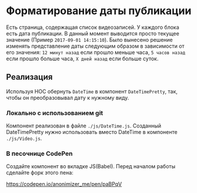 Форматирование даты публикации
===

Есть страница, содержащая список видеозаписей. 
У каждого блока есть дата публикации. 
В данный момент выводится просто текущее значение (Пример `2017-09-01 14:15:10`). 
Было вынесено решение изменять представление даты следующим образом в зависимости от его значения:
`12 минут назад` если прошло меньше часа, `5 часов назад` если прошло больше часа, `X дней назад` если больше суток.

## Реализация

Используя HOC обернуть `DateTime` в компонент `DateTimePretty`, так, чтобы он преобразовывал дату к нужному виду.

### Локально с использованием git

Компонент реализован в файле `./js/DateTime.js`.
Созданный DateTimePretty нужно использовать вместо DateTime в компоненте `./js/Video.js`.

### В песочнице CodePen

Создайте компонент во вкладке JS(Babel). Перед началом работы сделайте форк этого пена:

https://codepen.io/anonimizer_me/pen/paBPqV

